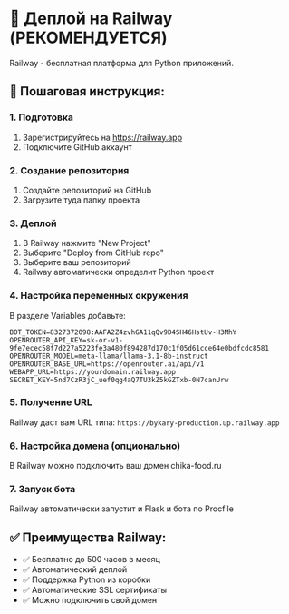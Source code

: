 # 🚂 Деплой на Railway (РЕКОМЕНДУЕТСЯ)

Railway - бесплатная платформа для Python приложений.

## 🎯 Пошаговая инструкция:

### 1. Подготовка
1. Зарегистрируйтесь на https://railway.app
2. Подключите GitHub аккаунт

### 2. Создание репозитория
1. Создайте репозиторий на GitHub
2. Загрузите туда папку проекта

### 3. Деплой
1. В Railway нажмите "New Project"
2. Выберите "Deploy from GitHub repo"
3. Выберите ваш репозиторий
4. Railway автоматически определит Python проект

### 4. Настройка переменных окружения
В разделе Variables добавьте:
```
BOT_TOKEN=8327372098:AAFA2Z4zvhGA11qQv9D4SH46HstUv-H3MhY
OPENROUTER_API_KEY=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
OPENROUTER_MODEL=meta-llama/llama-3.1-8b-instruct
OPENROUTER_BASE_URL=https://openrouter.ai/api/v1
WEBAPP_URL=https://yourdomain.railway.app
SECRET_KEY=5nd7CzR3jC_uef0qg4aQ7TU3kZ5kGZTxb-0N7canUrw
```

### 5. Получение URL
Railway даст вам URL типа: `https://bykary-production.up.railway.app`

### 6. Настройка домена (опционально)
В Railway можно подключить ваш домен chika-food.ru

### 7. Запуск бота
Railway автоматически запустит и Flask и бота по Procfile

## ✅ Преимущества Railway:
- ✅ Бесплатно до 500 часов в месяц
- ✅ Автоматический деплой
- ✅ Поддержка Python из коробки
- ✅ Автоматические SSL сертификаты
- ✅ Можно подключить свой домен